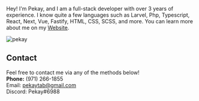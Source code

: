 Hey! I'm Pekay, and I am a full-stack developer with over 3 years of experience. I know quite a few languages such as Larvel, Php, Typescript, React, Next, Vue, Fastify, HTML, CSS, SCSS, and more. You can learn more about me on my [Website](https://pekay.me).

<p align="left"> <img src="https://komarev.com/ghpvc/?username=PekayTab&label=Profile%20views&color=0e75b6&style=flat" alt="pekay" /> </p>

## Contact

Feel free to contact me via any of the methods below! <br />
<strong>Phone:</strong> ‪(971) 266-1855‬<br />
Email: pekaytab@gmail.com <br />
Discord: Pekay#6988 <br />
